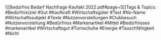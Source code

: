 
![[Bedürfnis Bedarf Nachfrage Kaufakt 2022.pdf#page=5]]Tags & Topics:
   #Bedürfnis(ziel
   #Gut
   #Kaufkraft
   #Wirtschaftsgüter
   #Text
   #No-Name
   #Wirtschaftssubjekt
   #Texte
   #Nutzenvorstellungen
   #Clubbesuch
   #Nutzenvorstellung
   #Bedürfniss
   #Markenartikel
   #Mittel
   #Bedürfnisses
   #markenartikel
   #Wirtschaftsgut
   #Turnschuhe
   #Energie
   #Tauschfähigkeit
   #Nicht